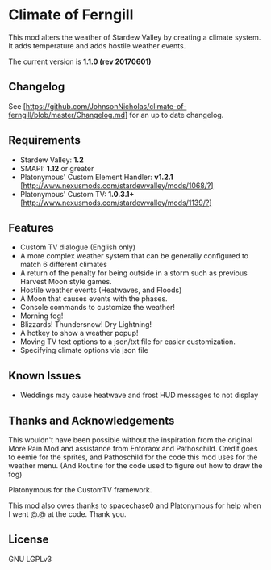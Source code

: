 # Climate of Ferngill

This mod alters the weather of Stardew Valley by creating a climate system. It adds temperature and adds hostile weather events. 

The current version is __1.1.0 (rev 20170601)__ 

## Changelog

See [https://github.com/JohnsonNicholas/climate-of-ferngill/blob/master/Changelog.md] for an up to date changelog.

## Requirements
* Stardew Valley: __1.2__ 
* SMAPI: __1.12__ or greater
* Platonymous' Custom Element Handler: __v1.2.1__ [http://www.nexusmods.com/stardewvalley/mods/1068/?]
* Platonymous' Custom TV: __1.0.3.1+__ [http://www.nexusmods.com/stardewvalley/mods/1139/?]

## Features
* Custom TV dialogue (English only)
* A more complex weather system that can be generally configured to match 6 different climates
* A return of the penalty for being outside in a storm such as previous Harvest Moon style games.
* Hostile weather events (Heatwaves, and Floods)
* A Moon that causes events with the phases.
* Console commands to customize the weather!
* Morning fog!
* Blizzards! Thundersnow! Dry Lightning!
* A hotkey to show a weather popup!
* Moving TV text options to a json/txt file for easier customization.
* Specifying climate options via json file

## Known Issues

* Weddings may cause heatwave and frost HUD messages to not display

## Thanks and Acknowledgements

This wouldn't have been possible without the inspiration from the original More Rain Mod and assistance from Entoraox and 
Pathoschild. Credit goes to eemie for the sprites, and Pathoschild for the code this mod uses for the weather menu. (And
Routine for the code used to figure out how to draw the fog)

Platonymous for the CustomTV framework.

This mod also owes thanks to spacechase0 and Platonymous for help when I went @.@ at the code. Thank you.

## License

GNU LGPLv3